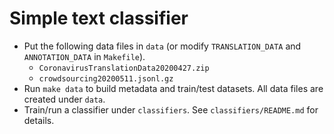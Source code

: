 # Simple text classifier

- Put the following data files in `data` (or modify `TRANSLATION_DATA` and `ANNOTATION_DATA` in `Makefile`).
  - `CoronavirusTranslationData20200427.zip`
  - `crowdsourcing20200511.jsonl.gz`
- Run `make data` to build metadata and train/test datasets.  All data files are created under `data`.
- Train/run a classifier under `classifiers`.  See `classifiers/README.md` for details.

